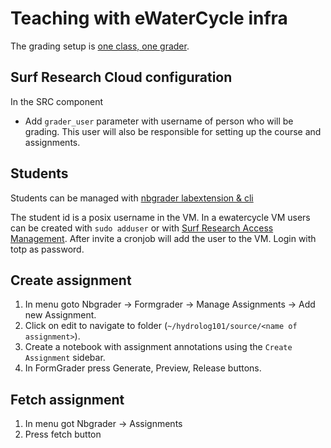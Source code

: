 # Teaching with eWaterCycle infra

The grading setup is [one class, one grader](https://nbgrader.readthedocs.io/en/stable/configuration/jupyterhub_config.html#example-use-case-one-class-one-grader).

## Surf Research Cloud configuration

In the SRC component

- Add `grader_user` parameter with username of person who will be grading.
  This user will also be responsible for setting up the course and assignments.

## Students

Students can be managed with [nbgrader labextension & cli](https://nbgrader.readthedocs.io/en/stable/user_guide/managing_the_database.html#managing-students)

The student id is a posix username in the VM.
In a ewatercycle VM users can be created with `sudo adduser` or with [Surf Research Access Management](https://sram.surf.nl/). After invite a cronjob will add the user to the VM. Login with totp as password.

## Create assignment

1. In menu goto Nbgrader -> Formgrader -> Manage Assignments -> Add new Assignment.
2. Click on edit to navigate to folder (`~/hydrolog101/source/<name of assignment>`).
3. Create a notebook with assignment annotations using the `Create Assignment` sidebar.
4. In FormGrader press Generate, Preview, Release buttons.

## Fetch assignment

1. In menu got Nbgrader -> Assignments
2. Press fetch button
